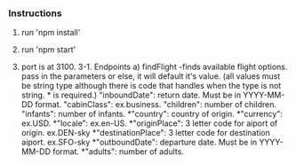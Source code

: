 ### Instructions

1. run 'npm install'

2. run 'npm start'

3. port is at 3100.
  3-1. Endpoints
    a) findFlight -finds available flight options.
    pass in the parameters or else, it will default it's value. (all values must be string type
    although there is code that handles when the type is not string. * is required.)
      "inboundDate": return date. Must be in YYYY-MM-DD format. 
		  "cabinClass": ex.business.
		  "children": number of children.
			"infants": number of infants.
			*"country": country of origin.
			*"currency": ex.USD.
			*"locale": ex.en-US.
			*"originPlace": 3 letter code for aiport of origin. ex.DEN-sky
			*"destinationPlace": 3 letter code for destination aiport. ex.SFO-sky
			*"outboundDate": departure date. Must be in YYYY-MM-DD format. 
			*"adults": number of adults.
